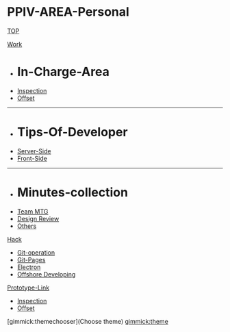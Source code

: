 # PPIV-AREA-Personal

[TOP](index.md)

[Work]()

  * # In-Charge-Area
  * [Inspection](progressbased.md)
  * [Offset](plannedoffset.md)
  ----
  * # Tips-Of-Developer
  * [Server-Side]()
  * [Front-Side]()
  ----
  * # Minutes-collection
  * [Team MTG](team-mtg.md)
  * [Design Review](design-review.md)
  * [Others](Other-mtg.md)

[Hack]()

  * [Git-operation]()
  * [Git-Pages]()
  * [Electron]()
  * [Offshore Developing]()

[Prototype-Link]()

  * [Inspection](prototype-inspection.md)
  * [Offset](prototype-inspection.md) 

[gimmick:themechooser](Choose theme)
[gimmick:theme](yeti)
